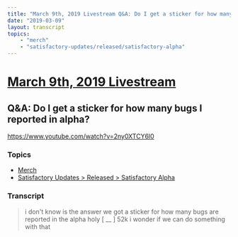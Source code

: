 ```yaml
---
title: "March 9th, 2019 Livestream Q&A: Do I get a sticker for how many bugs I reported in alpha?"
date: "2019-03-09"
layout: transcript
topics:
    - "merch"
    - "satisfactory-updates/released/satisfactory-alpha"
---
```

# [March 9th, 2019 Livestream](../2019-03-09.md)
## Q&A: Do I get a sticker for how many bugs I reported in alpha?
https://www.youtube.com/watch?v=2ny0XTCY6l0

### Topics
* [Merch](../topics/merch.md)
* [Satisfactory Updates > Released > Satisfactory Alpha](../topics/satisfactory-updates/released/satisfactory-alpha.md)

### Transcript

> i don't know is the answer we got a sticker for how many bugs are reported in the alpha holy [ __ ] 52k i wonder if we can do something with that
